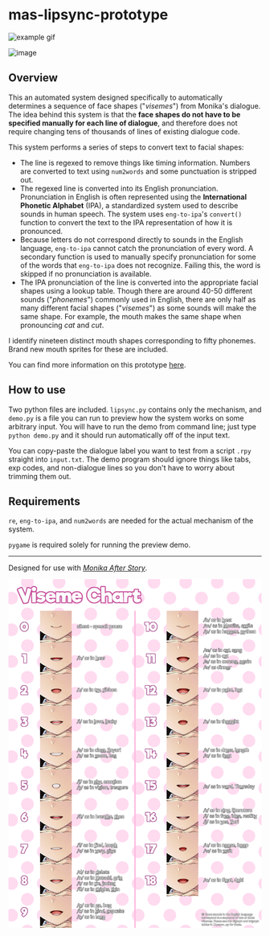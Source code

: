 # mas-lipsync-prototype

![example gif](https://cdn.discordapp.com/attachments/836882465599389756/1018422350624084038/lipsync4.gif)

![image](https://user-images.githubusercontent.com/96905447/189517964-b7736874-7999-45ab-87bd-91af4f21997f.png)

<h2>Overview</h2>

This an automated system designed specifically to automatically determines a sequence of face shapes ("_visemes_") from Monika's dialogue. The idea behind this system is that the **face shapes do not have to be specified manually for each line of dialogue**, and therefore does not require changing tens of thousands of lines of existing dialogue code.

This system performs a series of steps to convert text to facial shapes:

- The line is regexed to remove things like timing information. Numbers are converted to text using `num2words` and some punctuation is stripped out.
- The regexed line is converted into its English pronunciation. Pronunciation in English is often represented using the **International Phonetic Alphabet** (IPA), a standardized system used to describe sounds in human speech. The system uses `eng-to-ipa`'s `convert()` function to convert the text to the IPA representation of how it is pronounced.
- Because letters do not correspond directly to sounds in the English language, `eng-to-ipa` cannot catch the pronunciation of every word. A secondary function is used to manually specify pronunciation for some of the words that `eng-to-ipa` does not recognize. Failing this, the word is skipped if no pronunciation is available.
- The IPA pronunciation of the line is converted into the appropriate facial shapes using a lookup table. Though there are around 40-50 different sounds ("_phonemes_") commonly used in English, there are only half as many different facial shapes ("_visemes_") as some sounds will make the same shape. For example, the mouth makes the same shape when pronouncing _cat_ and _cut_.

I identify nineteen distinct mouth shapes corresponding to fifty phonemes. Brand new mouth sprites for these are included.

You can find more information on this prototype [here](https://github.com/Monika-After-Story/MonikaModDev/issues/9509).

<h2>How to use</h2> 

Two python files are included. `lipsync.py` contains only the mechanism, and `demo.py` is a file you can run to preview how the system works on some arbitrary input. You will have to run the demo from command line; just type `python demo.py` and it should run automatically off of the input text. 

You can copy-paste the dialogue label you want to test from a script `.rpy` straight into `input.txt`. The demo program should ignore things like tabs, exp codes, and non-dialogue lines so you don't have to worry about trimming them out. 

<h2>Requirements</h2>

`re`, `eng-to-ipa`, and `num2words` are needed for the actual mechanism of the system.

`pygame` is required solely for running the preview demo. 

***

Designed for use with [_Monika After Story_](https://github.com/Monika-After-Story/MonikaModDev).

![Visemes chart](https://raw.githubusercontent.com/hatanasinclaire/mas-lipsync-prototype/main/visemes_monika_chart.png)
